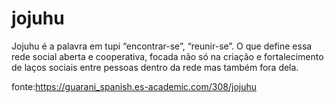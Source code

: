 # jojuhu
Jojuhu é a palavra em tupi “encontrar-se”, “reunir-se”. O que define essa rede social aberta e cooperativa, focada não só na criação e fortalecimento de laços sociais entre pessoas dentro da rede mas também fora dela.

fonte:https://guarani_spanish.es-academic.com/308/jojuhu
